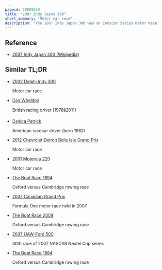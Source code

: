 ```yaml
---
pageid: 28009269
title: "2007 Indy Japan 300"
short_summary: "Motor car race"
description: "The 2007 Indy Japan 300 was an Indycar Series Motor Race held on April 21, 2007, at the Twin Ring Motegi in Motegi, Tochigi, Japan. It was the third Race of the 2007 Indycar Series Season, the fifth annual Edition of the Indy Japan 300 in the Indycar Series, and the tenth anniversary Running of the Race. Andretti Green Racing Driver Tony Kanaan won the Race with a 0. 4828 second Margin of Victory over Chip Ganassi Racing's Dan Wheldon. Dario Franchitti, Scott Dixon, and Sam Hornish Jr. rounded out the top five."
---
```


## Reference

- [2007 Indy Japan 300 (Wikipedia)](https://en.wikipedia.org/?curid=28009269)

## Similar TL;DR

- [2002 Delphi Indy 300](/tldr/en/2002-delphi-indy-300)

  Motor car race

- [Dan Wheldon](/tldr/en/dan-wheldon)

  British racing driver (1978â2011)

- [Danica Patrick](/tldr/en/danica-patrick)

  American racecar driver (born 1982)

- [2012 Chevrolet Detroit Belle Isle Grand Prix](/tldr/en/2012-chevrolet-detroit-belle-isle-grand-prix)

  Motor car race

- [2001 Motorola 220](/tldr/en/2001-motorola-220)

  Motor car race

- [The Boat Race 1894](/tldr/en/the-boat-race-1894)

  Oxford versus Cambridge rowing race

- [2007 Canadian Grand Prix](/tldr/en/2007-canadian-grand-prix)

  Formula One motor race held in 2007

- [The Boat Race 2008](/tldr/en/the-boat-race-2008)

  Oxford versus Cambridge rowing race

- [2007 UAW-Ford 500](/tldr/en/2007-uaw-ford-500)

  30th race of 2007 NASCAR Nextel Cup series

- [The Boat Race 1884](/tldr/en/the-boat-race-1884)

  Oxford versus Cambridge rowing race
